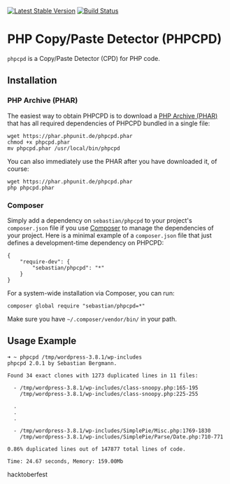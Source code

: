 [![Latest Stable Version](https://poser.pugx.org/sebastian/phpcpd/v/stable.png)](https://packagist.org/packages/sebastian/phpcpd)
[![Build Status](https://travis-ci.org/sebastianbergmann/phpcpd.png?branch=master)](https://travis-ci.org/sebastianbergmann/phpcpd)

# PHP Copy/Paste Detector (PHPCPD)

`phpcpd` is a Copy/Paste Detector (CPD) for PHP code.

## Installation

### PHP Archive (PHAR)

The easiest way to obtain PHPCPD is to download a [PHP Archive (PHAR)](http://php.net/phar) that has all required dependencies of PHPCPD bundled in a single file:

    wget https://phar.phpunit.de/phpcpd.phar
    chmod +x phpcpd.phar
    mv phpcpd.phar /usr/local/bin/phpcpd

You can also immediately use the PHAR after you have downloaded it, of course:

    wget https://phar.phpunit.de/phpcpd.phar
    php phpcpd.phar

### Composer

Simply add a dependency on `sebastian/phpcpd` to your project's `composer.json` file if you use [Composer](http://getcomposer.org/) to manage the dependencies of your project. Here is a minimal example of a `composer.json` file that just defines a development-time dependency on PHPCPD:

    {
        "require-dev": {
            "sebastian/phpcpd": "*"
        }
    }

For a system-wide installation via Composer, you can run:

    composer global require "sebastian/phpcpd=*"

Make sure you have `~/.composer/vendor/bin/` in your path.

## Usage Example

    ➜ ~ phpcpd /tmp/wordpress-3.8.1/wp-includes
    phpcpd 2.0.1 by Sebastian Bergmann.

    Found 34 exact clones with 1273 duplicated lines in 11 files:

      - /tmp/wordpress-3.8.1/wp-includes/class-snoopy.php:165-195
        /tmp/wordpress-3.8.1/wp-includes/class-snoopy.php:225-255

      .
      .
      .

      - /tmp/wordpress-3.8.1/wp-includes/SimplePie/Misc.php:1769-1830
        /tmp/wordpress-3.8.1/wp-includes/SimplePie/Parse/Date.php:710-771

    0.86% duplicated lines out of 147877 total lines of code.

    Time: 24.67 seconds, Memory: 159.00Mb

hacktoberfest
